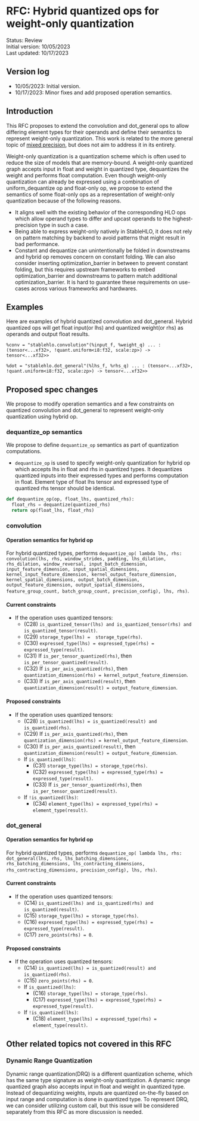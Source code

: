 # RFC: Hybrid quantized ops for weight-only quantization

Status: Review<br/>
Initial version: 10/05/2023<br/>
Last updated: 10/17/2023<br/>

## Version log

* 10/05/2023: Initial version.
* 10/17/2023: Minor fixes and add proposed operation semantics. 

## Introduction

This RFC proposes to extend the convolution and dot_general ops to allow
differing element types for their operands and define their semantics to
represent weight-only quantization. This work is related to the more general
topic of [mixed precision](https://github.com/openxla/stablehlo/issues/369), but
does not aim to address it in its entirety.

Weight-only quantization is a quantization scheme which is often used to reduce
the size of models that are memory-bound. A weight-only quantized graph accepts
input in float and weight in quantized type, dequantizes the weight and performs
float computation. Even though weight-only quantization can already be expressed
using a combination of uniform_dequantize op and float-only op, we propose to
extend the semantics of some float-only ops as a representation of weight-only
quantization because of the following reasons.

* It aligns well with the existing behavior of the corresponding HLO ops which
allow operand types to differ and upcast operands to the highest-precision type
in such a case.
* Being able to express weight-only natively in StableHLO, it does not rely on
pattern matching by backend to avoid patterns that might result in bad
performance.
* Constant and dequantize can unintentionally be folded in downstreams and
hybrid op removes concern on constant folding. We can also consider inserting
optimization_barrier in between to prevent constant folding, but this requires
upstream frameworks to embed optimization_barrier and downstreams to pattern
match additional optimization_barrier. It is hard to guarantee these
requirements on use-cases across various frameworks and hardwares.

## Examples

Here are examples of hybrid quantized convolution and dot_general. Hybrid
quantized ops will get float input(or lhs) and quantized weight(or rhs) as
operands and output float results.

```mlir
%conv = "stablehlo.convolution"(%input_f, %weight_q) ... : (tensor<...xf32>, !quant.uniform<i8:f32, scale:zp>) -> tensor<...xf32>>
```

```mlir
%dot = "stablehlo.dot_general"(%lhs_f, %rhs_q) ... : (tensor<...xf32>, !quant.uniform<i8:f32, scale:zp>) -> tensor<...xf32>>
```

## Proposed spec changes

We propose to modify operation semantics and a few constraints on quantized
convolution and dot_general to represent weight-only quantization using hybrid
op.

### dequantize_op semantics

We propose to define `dequantize_op` semantics as part of quantization
computations. 

* `dequantize_op` is used to specify weight-only quantization for hybrid op
which accepts lhs in float and rhs in quantized types. It dequantizes quantized
inputs into their expressed types and performs computation in float. Element
type of float lhs tensor and expressed type of quantized rhs tensor should be
identical.

```python
def dequantize_op(op, float_lhs, quantized_rhs):
  float_rhs = dequantize(quantized_rhs)
  return op(float_lhs, float_rhs)
```

### convolution

#### Operation semantics for hybrid op

For hybrid quantized types, performs `dequantize_op( lambda lhs, rhs: 
convolution(lhs, rhs, window_strides, padding, lhs_dilation, rhs_dilation,
window_reversal, input_batch_dimension, input_feature_dimension,
input_spatial_dimensions, kernel_input_feature_dimension,
kernel_output_feature_dimension, kernel_spatial_dimensions,
output_batch_dimension, output_feature_dimension, output_spatial_dimensions,
feature_group_count, batch_group_count, precision_config), lhs, rhs)`.

#### Current constraints

* If the operation uses quantized tensors:
  * (C28) `is_quantized_tensor(lhs) and is_quantized_tensor(rhs) and
    is_quantized_tensor(result)`.
  * (C29) `storage_type(lhs) =  storage_type(rhs)`.
  * (C30) `expressed_type(lhs) = expressed_type(rhs) = expressed_type(result)`.
  * (C31) If `is_per_tensor_quantized(rhs)`,
    then `is_per_tensor_quantized(result)`.
  * (C32) If `is_per_axis_quantized(rhs)`, then
    `quantization_dimension(rhs) = kernel_output_feature_dimension`.
  * (C33) If `is_per_axis_quantized(result)`, then
    `quantization_dimension(result) = output_feature_dimension`.

#### Proposed constraints

* If the operation uses quantized tensors:
  * (C28) `is_quantized(lhs) = is_quantized(result) and is_quantized(rhs)`.
  * (C29) If `is_per_axis_quantized(rhs)`,
    then `quantization_dimension(rhs) = kernel_output_feature_dimension`.
  * (C30) If `is_per_axis_quantized(result)`, then 
    `quantization_dimension(result) = output_feature_dimension`.
  * If `is_quantized(lhs)`:
    * (C31) `storage_type(lhs) = storage_type(rhs)`.
    * (C32) `expressed_type(lhs) = expressed_type(rhs) = expressed_type(result)`.
    * (C33) If `is_per_tensor_quantized(rhs)`, then
      `is_per_tensor_quantized(result)`.
  * If `!is_quantized(lhs)`:
    * (C34) `element_type(lhs) = expressed_type(rhs) = element_type(result)`.

### dot_general

#### Operation semantics for hybrid op

For hybrid quantized types, performs `dequantize_op( lambda lhs, rhs:
dot_general(lhs, rhs, lhs_batching_dimensions, rhs_batching_dimensions,
lhs_contracting_dimensions, rhs_contracting_dimensions, precision_config), lhs,
rhs)`.

#### Current constraints

* If the operation uses quantized tensors:
  * (C14) `is_quantized(lhs) and is_quantized(rhs) and is_quantized(result)`.
  * (C15) `storage_type(lhs) = storage_type(rhs)`.
  * (C16) `expressed_type(lhs) = expressed_type(rhs) = expressed_type(result)`.
  * (C17) `zero_points(rhs) = 0`.

#### Proposed constraints

* If the operation uses quantized tensors:
  * (C14) `is_quantized(lhs) = is_quantized(result) and is_quantized(rhs)`.
  * (C15) `zero_points(rhs) = 0`.
  * If `is_quantized(lhs)`:
    * (C16) `storage_type(lhs) = storage_type(rhs)`.
    * (C17) `expressed_type(lhs) = expressed_type(rhs) = expressed_type(result)`.
  * If `!is_quantized(lhs)`:
    * (C18) `element_type(lhs) = expressed_type(rhs) = element_type(result)`.

## Other related topics not covered in this RFC

### Dynamic Range Quantization

Dynamic range quantization(DRQ) is a different quantization scheme, which has
the same type signature as weight-only quantization. A dynamic range quantized
graph also accepts input in float and weight in quantized type. Instead of
dequantizing weights, inputs are quantized on-the-fly based on input range and
computation is done in quantized type. To represent DRQ, we can consider
utilizing custom call, but this issue will be considered separately from this
RFC as more discussion is needed. 
